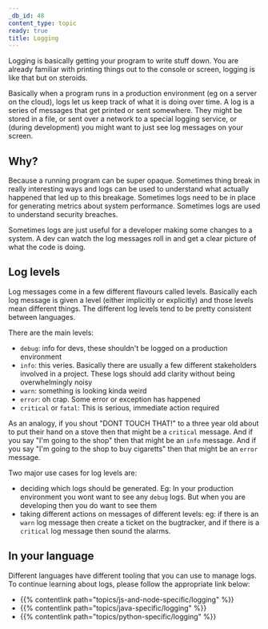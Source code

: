 ```yaml
---
_db_id: 48
content_type: topic
ready: true
title: Logging
---
```


Logging is basically getting your program to write stuff down. You are already familiar with printing things out to the console or screen, logging is like that but on steroids.

Basically when a program runs in a production environment (eg on a server on the cloud), logs let us keep track of what it is doing over time. A log is a series of messages that get printed or sent somewhere. They might be stored in a file, or sent over a network to a special logging service, or (during development) you might want to just see log messages on your screen.

## Why?

Because a running program can be super opaque. Sometimes thing break in really interesting ways and logs can be used to understand what actually happened that led up to this breakage. Sometimes logs need to be in place for generating metrics about system performance. Sometimes logs are used to understand security breaches.

Sometimes logs are just useful for a developer making some changes to a system. A dev can watch the log messages roll in and get a clear picture of what the code is doing.

## Log levels

Log messages come in a few different flavours called levels. Basically each log message is given a level (either implicitly or explicitly) and those levels mean different things. The different log levels tend to be pretty consistent between languages.

There are the main levels:

- `debug`: info for devs, these shouldn't be logged on a production environment
- `info`: this veries. Basically there are usually a few different stakeholders involved in a project. These logs should add clarity without being overwhelmingly noisy
- `warn`: something is looking kinda weird
- `error`: oh crap. Some error or exception has happened
- `critical` or `fatal`: This is serious, immediate action required

As an analogy, if you shout "DONT TOUCH THAT!" to a three year old about to put their hand on a stove then that might be a `critical` message. And if you say "I'm going to the shop" then that might be an `info` message. And if you say "I'm going to the shop to buy cigaretts" then that might be an `error` message.

Two major use cases for log levels are:

- deciding which logs should be generated. Eg: In your production environment you wont want to see any `debug` logs. But when you are developing then you do want to see them
- taking different actions on messages of different levels: eg: if there is an `warn` log message then create a ticket on the bugtracker, and if there is a `critical` log message then sound the alarms.

## In your language

Different languages have different tooling that you can use to manage logs. To continue learning about logs, please follow the appropriate link below:

- {{% contentlink path="topics/js-and-node-specific/logging" %}}
- {{% contentlink path="topics/java-specific/logging" %}}
- {{% contentlink path="topics/python-specific/logging" %}}
